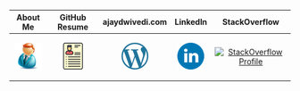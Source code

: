 <!-- 
[![About Me](https://github.com/imajaydwivedi/Images/raw/master/Miscellaneous/about-me.ico)](https://imajaydwivedi.github.io/)
[GitHub Resume](https://resume.github.io/?imajaydwivedi/)
-->
About Me | GitHub Resume | ajaydwivedi.com | LinkedIn | StackOverflow
-------- | ------------- | ---- | -------- | -------------
[<p align="center"><img src="https://github.com/imajaydwivedi/Images/raw/master/Miscellaneous/about-me.png" alt="About Me"/></p>](https://imajaydwivedi.github.io/) | [<p align="center"><img src="https://github.com/imajaydwivedi/Images/raw/master/Miscellaneous/resume.png" alt="G. Resume"/></p>](https://resume.github.io/?imajaydwivedi) | [<p align="center"><img src="https://github.com/imajaydwivedi/Images/raw/master/Miscellaneous/wordpress.png" alt="https://ajaydwivedi.com"/></p>](https://ajaydwivedi.com) | [<p align="center"><img src="https://github.com/imajaydwivedi/Images/raw/master/Miscellaneous/linkedin.png" alt="LinkedIn Profile"/></p>](https://www.linkedin.com/in/ajaydwivedi2007/?originalSubdomain=in) | [<p align="center"><img src="https://stackoverflow.com/users/flair/4449743.png?theme=dark" alt="StackOverflow Profile"/></p>](https://stackoverflow.com/story/ajaydwivedi2007)

